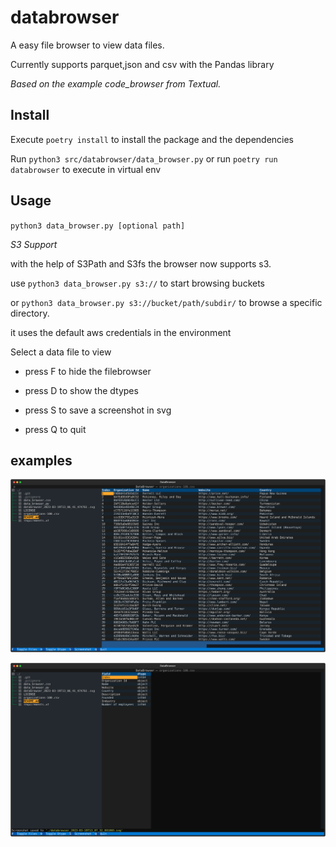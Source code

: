 # databrowser

A easy file browser to view data files.

Currently supports parquet,json and csv with the Pandas library

_Based on the example code_browser from Textual._

## Install

Execute `poetry install` to install the package and the dependencies

Run `python3 src/databrowser/data_browser.py`
or run `poetry run databrowser` to execute in virtual env

## Usage

`python3 data_browser.py [optional path]`

_S3 Support_

with the help of S3Path and S3fs the browser now supports s3.

use `python3 data_browser.py s3://` to start browsing buckets

or `python3 data_browser.py s3://bucket/path/subdir/` to browse a specific directory.

it uses the default aws credentials in the environment

Select a data file to view

* press F to hide the filebrowser
* press D to show the dtypes
* press S to save a screenshot in svg

* press Q to quit

## examples

![Screenshot data](images/screenshot_data.svg)

![Screenshot dtype](images/screenshot_dtype.svg)
